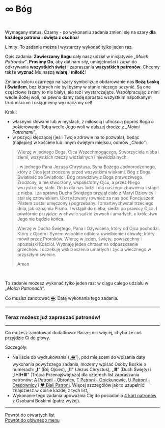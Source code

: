 # <span class="status status-list"><span class="status status-gray">∞</span> Bóg</span>
<br />

<span class="status status-title">Wymagany status:</span> <span class="status status-black">Czarny</span> - po wykonaniu zadania zmieni się na <span class="status status-gray">szary</span> **dla każdego patrona i święta z osobna**!
<br />

<span class="status status-title">Limity:</span> To zadanie można i wystarczy wykonać tylko jeden raz.
<br />

<span class="status status-title">Opis zadania:</span> **Zawierzamy Bogu** cały nasz udział w inicjatywie _„Moich Patronów”_. **Prosimy Go**, aby dał nam siły, umiejętności i zapał do odkrywania **wszystkich świąt** i zapraszania **wszystkich patronów**. Chcemy także **wyznać** Mu naszą **wiarę** i **miłość**!

Zmiana koloru <span class="status status-black">czarnego</span> na <span class="status status-gray">szary</span> symbolizuje obdarowanie nas **Bożą Łaską i Światłem**, bez których nie bylibyśmy w stanie niczego uczynić. Są one częściowe (<span class="status status-gray">szary</span> to nie <span class="status status-white">biały</span>), ale też i wystarczające. Współpracując z nimi wedle Bożej woli, na pewno damy radę sprostać wszystkim napotkanym trudnościom i osiągniemy wyznaczony cel!
<br />

<span class="status status-title">Kroki:</span>
- własnymi słowami lub w myślach, z miłością i ufnością poproś Boga o pokierowanie Tobą wedle Jego woli w dalszej drodze z _„Moimi Patronami”_,
- w pozycji klęczącej (jeśli Twoje zdrowie na to pozwala), będąc (najlepiej) w kościele lub innym świętym miejscu, odmów _„Credo”_:
> Wierzę w jednego Boga, Ojca Wszechmogącego, Stworzyciela nieba i ziemi, wszystkich rzeczy widzialnych i niewidzialnych.
>
> I w jednego Pana Jezusa Chrystusa, Syna Bożego Jednorodzonego, który z Ojca jest zrodzony przed wszystkimi wiekami. Bóg z Boga, Światłość ze Światłości, Bóg prawdziwy z Boga prawdziwego. Zrodzony, a nie stworzony, współistotny Ojcu, a przez Niego wszystko się stało. On to dla nas ludzi i dla naszego zbawienia zstąpił z nieba. I za sprawą Ducha Świętego przyjął ciało z Maryi Dziewicy i stał się człowiekiem. Ukrzyżowany również za nas pod Poncjuszem Piłatem został umęczony i pogrzebany. I zmartwychwstał trzeciego dnia, jak oznajmia Pismo. I wstąpił do nieba; siedzi po prawicy Ojca. I powtórnie przyjdzie w chwale sądzić żywych i umarłych, a królestwu Jego nie będzie końca.
> 
> Wierzę w Ducha Świętego, Pana i Ożywiciela, który od Ojca pochodzi. Który z Ojcem i Synem wspólnie odbiera uwielbienie i chwałę; który mówił przez Proroków. Wierzę w jeden, święty, powszechny i apostolski Kościół. Wyznaję jeden chrzest na odpuszczenie grzechów. I oczekuję wskrzeszenia umarłych i życia wiecznego w przyszłym świecie.
> 
> Amen

<br />

<span class="status status-title">To zadanie możesz wykonać tylko jeden raz:</span> w ciągu całego udziału w _„Moich Patronach”_.
<br />

<span class="status status-title">Co musisz zanotować [🖶](wszystkie_materialy_do_pobrania.md#bog):</span> Datę wykonania tego zadania.
<br />

---
### <div class="colored centered">Teraz możesz już zapraszać patronów!</div>

---
<span class="status status-title">Co możesz zanotować dodatkowo:</span> Raczej nic więcej, chyba że coś przyjdzie Ci do głowy.

<span class="status status-title">Szczegóły:</span>
- Na liście do wydrukowania („[🖶](wszystkie_materialy_do_pobrania.md#bog)”), pod miejscem do wpisania daty wykonania powyższego zadania, możemy wpisać Osoby Boskie o numerach: „**I**” (Bój Ojciec), „**II**” (Jezus Chrystus), „**III**” (Duch Święty) i „**I+II+III**” (Trójca Przenajświętsza) dla czterech list zapraszania patronów: [<span class="status status-list"><span class="status status-blue">A</span> Patroni - Obrońcy</span>](patroni_obroncy.md), [<span class="status status-list"><span class="status status-yellow">T</span> Patroni - Opiekunowie</span>](patroni_opiekunowie.md), [<span class="status status-list"><span class="status status-red">U</span> Patroni - Orędownicy</span>](patroni_oredownicy.md) i [<span class="status status-list"><span class="status status-white">♥</span> Biali Patroni</span>](biali_patroni.md). Więcej szczegółów jak to uzupełnić znajdziesz w opisie każdej z tych list,
- Wykonanie tego zadania upoważnia Cię do posiadania [4 kart patronów](karty_kolekcjonerskie.md) z Osobami Boskimi (patrz wyżej).

---
[Powrót do otwartych list](jak_zaczac_czyli_o_otwartych_listach.md)  
[Powrót do głównego menu](index.md)
